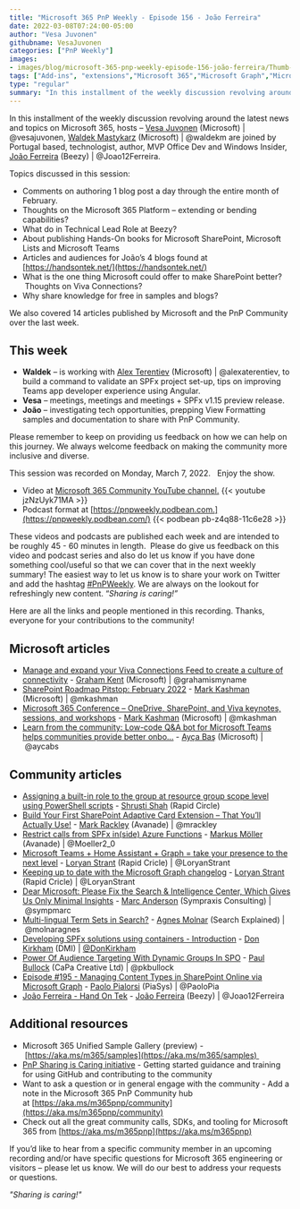 ```yaml
---
title: "Microsoft 365 PnP Weekly - Episode 156 - João Ferreira"
date: 2022-03-08T07:24:00-05:00
author: "Vesa Juvonen"
githubname: VesaJuvonen
categories: ["PnP Weekly"]
images:
- images/blog/microsoft-365-pnp-weekly-episode-156-joão-ferreira/Thumb-Ep156-March1.png
tags: ["Add-ins", "extensions","Microsoft 365","Microsoft Graph","Microsoft Teams","SharePoint","SharePoint Framework"]
type: "regular"
summary: "In this installment of the weekly discussion revolving around the latest news and topics on Microsoft 365, hosts – Vesa Juvonen (Microsoft), Waldek Mastykarz (Microsoft) are joined by Portugal based, technologist, author, MVP Office Dev and Windows Insider, João Ferreira (Beezy)."
---
```


In this installment of the weekly discussion revolving around the latest news and topics on Microsoft 365, hosts – [Vesa Juvonen](http://twitter.com/vesajuvonen) (Microsoft) | @vesajuvonen, [Waldek Mastykarz](http://twitter.com/waldekm) (Microsoft) | @waldekm are joined by Portugal based, technologist, author, MVP Office Dev and Windows Insider, [João Ferreira](http://twitter.com/joao12ferreira) (Beezy) | @Joao12Ferreira.

Topics discussed in this session:

*   Comments on authoring 1 blog post a day through the entire month of February.   
*   Thoughts on the Microsoft 365 Platform – extending or bending capabilities?   
*   What do in Technical Lead Role at Beezy?  
*   About publishing Hands-On books for Microsoft SharePoint, Microsoft Lists and Microsoft Teams
*   Articles and audiences for João’s 4 blogs found at [https://handsontek.net/](https://handsontek.net/)  
*   What is the one thing Microsoft could offer to make SharePoint better?  Thoughts on Viva Connections?
*   Why share knowledge for free in samples and blogs?    

We also covered 14 articles published by Microsoft and the PnP Community over the last week. 

## This week

*   **Waldek** – is working with [Alex Terentiev](http://twitter.com/alexaterentiev) (Microsoft) | @alexaterentiev, to build a command to validate an SPFx project set-up, tips on improving Teams app developer experience using Angular.
*   **Vesa** – meetings, meetings and meetings + SPFx v1.15 preview release. 
*   **João** – investigating tech opportunities, prepping View Formatting samples and documentation to share with PnP Community.

Please remember to keep on providing us feedback on how we can help on this journey. We always welcome feedback on making the community more inclusive and diverse.

This session was recorded on Monday, March 7, 2022.   Enjoy the show. 

*   Video at [Microsoft 365 Community YouTube channel.](https://aka.ms/m365pnp-videos)
    {{< youtube jzNzUyk71MA >}}
*   Podcast format at [https://pnpweekly.podbean.com.](https://pnpweekly.podbean.com/)
    {{< podbean pb-z4q88-11c6e28 >}}

These videos and podcasts are published each week and are intended to be roughly 45 - 60 minutes in length.  Please do give us feedback on this video and podcast series and also do let us know if you have done something cool/useful so that we can cover that in the next weekly summary! The easiest way to let us know is to share your work on Twitter and add the hashtag [#PnPWeekly](https://twitter.com/search?q=%23pnpweekly). We are always on the lookout for refreshingly new content. “_Sharing is caring!”_ 

Here are all the links and people mentioned in this recording. Thanks, everyone for your contributions to the community!

## Microsoft articles

*   [Manage and expand your Viva Connections Feed to create a culture of connectivity](https://techcommunity.microsoft.com/t5/microsoft-sharepoint-blog/manage-and-expand-your-viva-connections-feed-to-create-a-culture/ba-p/3214393) - [Graham Kent](https://twitter.com/grahamismyname) (Microsoft) | @grahamismyname
*   [SharePoint Roadmap Pitstop: February 2022](https://techcommunity.microsoft.com/t5/microsoft-sharepoint-blog/sharepoint-roadmap-pitstop-february-2022/ba-p/3239000) - [Mark Kashman](https://twitter.com/mkashman) (Microsoft) | @mkashman
*   [Microsoft 365 Conference – OneDrive, SharePoint, and Viva keynotes, sessions, and workshops](https://techcommunity.microsoft.com/t5/microsoft-sharepoint-blog/microsoft-365-conference-onedrive-sharepoint-and-viva-keynotes/ba-p/3195379) - [Mark Kashman](https://twitter.com/mkashman) (Microsoft) | @mkashman
*   [Learn from the community: Low-code Q&A bot for Microsoft Teams helps communities provide better onbo...](https://devblogs.microsoft.com/microsoft365dev/learn-from-the-community-low-code-qa-bot-for-microsoft-teams-helps-communities-provide-better-onboarding-process/) - [Ayça Baş](https://twitter.com/aycabs) (Microsoft) | @aycabs

## Community articles

*   [Assigning a built-in role to the group at resource group scope level using PowerShell scripts](https://techcommunity.microsoft.com/t5/microsoft-365-pnp-blog/assigning-a-built-in-role-to-the-group-at-resource-group-scope/ba-p/3244598) - [Shrusti Shah](https://www.linkedin.com/in/shrushti-shah-bba565162/) (Rapid Circle) 
*   [Build Your First SharePoint Adaptive Card Extension – That You’ll Actually Use!](http://www.markrackley.net/2022/03/05/build-your-first-sharepoint-adaptive-card-extension-that-youll-actually-use/) - [Mark Rackley](https://twitter.com/mrackley) (Avanade) | @mrackley
*   [Restrict calls from SPFx in(side) Azure Functions](https://mmsharepoint.wordpress.com/2022/03/02/restrict-calls-from-spfx-inside-azure-functions/) - [Markus Möller](https://twitter.com/Moeller2_0) (Avanade) | @Moeller2\_0
*   [Microsoft Teams + Home Assistant + Graph = take your presence to the next level](https://www.loryanstrant.com/2022/03/04/microsoft-teams-home-assistant-graph-take-your-presence-to-the-next-level/) - [Loryan Strant](https://twitter.com/LoryanStrant) (Rapid Cricle) | @LoryanStrant
*   [Keeping up to date with the Microsoft Graph changelog](https://www.loryanstrant.com/2022/03/03/keeping-up-to-date-with-the-microsoft-graph-changelog/) - [Loryan Strant](https://twitter.com/LoryanStrant) (Rapid Cricle) | @LoryanStrant
*   [Dear Microsoft: Please Fix the Search & Intelligence Center, Which Gives Us Only Minimal Insights](https://sympmarc.com/2022/03/01/dear-microsoft-please-fix-the-search-intelligence-center-which-gives-us-only-minimal-insights/) - [Marc Anderson](https://twitter.com/sympmarc) (Sympraxis Consulting) | @sympmarc
*   [Multi-lingual Term Sets in Search?](https://searchexplained.com/multi-lingual-term-sets-in-search/) - [Agnes Molnar](https://twitter.com/molnaragnes) (Search Explained) | @molnaragnes
*   [Developing SPFx solutions using containers - Introduction](https://www.donkirkham.com/blog/spfx-containers/) - [Don Kirkham](https://twitter.com/DonKirkham) (DMI) | [@DonKirkham](/t5/user/viewprofilepage/user-id/407309)
*   [Power Of Audience Targeting With Dynamic Groups In SPO](https://www.pkbullock.com/blog/2022/power-of-audience-targeting-with-dynamic-groups-in-spo/) - [Paul Bullock](https://twitter.com/pkbullock) (CaPa Creative Ltd) | @pkbullock
*   [Episode #195 - Managing Content Types in SharePoint Online via Microsoft Graph](https://www.youtube.com/watch?v=BXNY0spCzjs) - [Paolo Pialorsi](https://twitter.com/PaoloPia) (PiaSys) | @PaoloPia
*   [João Ferreira - Hand On Tek](https://handsontek.net/) - [João Ferreira](https://twitter.com/Joao12Ferreira) (Beezy) | @Joao12Ferreira

## Additional resources

*   Microsoft 365 Unified Sample Gallery (preview) - [https://aka.ms/m365/samples](https://aka.ms/m365/samples) 
*   [PnP Sharing is Caring initiative](https://aka.ms/sharing-is-caring) \- Getting started guidance and training for using GitHub and contributing to the community
*   Want to ask a question or in general engage with the community - Add a note in the Microsoft 365 PnP Community hub at [https://aka.ms/m365pnp/community](https://aka.ms/m365pnp/community)
*   Check out all the great community calls, SDKs, and tooling for Microsoft 365 from [https://aka.ms/m365pnp](https://aka.ms/m365pnp)

If you’d like to hear from a specific community member in an upcoming recording and/or have specific questions for Microsoft 365 engineering or visitors – please let us know. We will do our best to address your requests or questions.

_"Sharing is caring!"_ 

